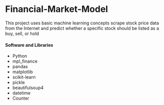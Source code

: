 # Financial-Market-Model

This project uses basic machine learning concepts scrape stock price data from the Internet and predict whether a specific stock should be listed as a buy, sell, or hold

#### Software and Libraries

- Python
- mpl_finance
- pandas
- matplotlib
- scikit-learn
- pickle
- beautifulsoup4
- datetime
- Counter
